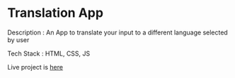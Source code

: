 # Translation App

Description : An App to translate your input to a different language selected by user

Tech Stack : HTML, CSS, JS

Live project is [here](https://funtranslatation.netlify.app/)

